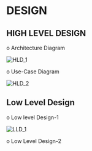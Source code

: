 # DESIGN

## HIGH LEVEL DESIGN

o Architecture Diagram

![HLD_1](https://user-images.githubusercontent.com/101494192/161322943-6978128a-e3a0-4347-a062-3f1ee99ef9b5.jpg)

o Use-Case Diagram

![HLD_2](https://user-images.githubusercontent.com/101494192/161324374-081a2939-5146-43fa-9993-dcf7617647f8.jpg)

## Low Level Design

o Low level Design-1

![LLD_1](https://user-images.githubusercontent.com/101494192/161324739-b0880869-9c5c-4d53-9b5d-5972313f80ef.jpg)

o Low Level Design-2










